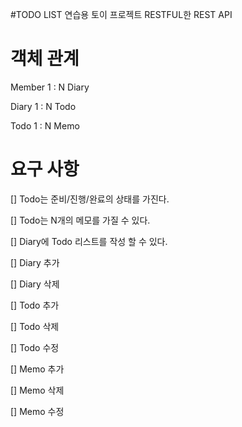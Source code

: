#TODO LIST 연습용 토이 프로젝트
RESTFUL한 REST API

# 객체 관계
Member 1 : N Diary

Diary 1 : N Todo

Todo 1 : N Memo

# 요구 사항
[] Todo는 준비/진행/완료의 상태를 가진다.

[] Todo는 N개의 메모를 가질 수 있다.

[] Diary에 Todo 리스트를 작성 할 수 있다.

[] Diary 추가

[] Diary 삭제

[] Todo 추가

[] Todo 삭제

[] Todo 수정

[] Memo 추가

[] Memo 삭제

[] Memo 수정